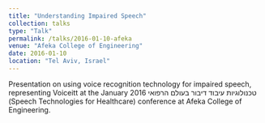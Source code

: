 ```yaml
---
title: "Understanding Impaired Speech"
collection: talks
type: "Talk"
permalink: /talks/2016-01-10-afeka
venue: "Afeka College of Engineering"
date: 2016-01-10
location: "Tel Aviv, Israel"
---
```


Presentation on using voice recognition technology for impaired speech, representing Voiceitt at the January 2016 טכנולוגיות עיבוד דיבור בעולם הרפואי (Speech Technologies for Healthcare) conference at Afeka College of Engineering.